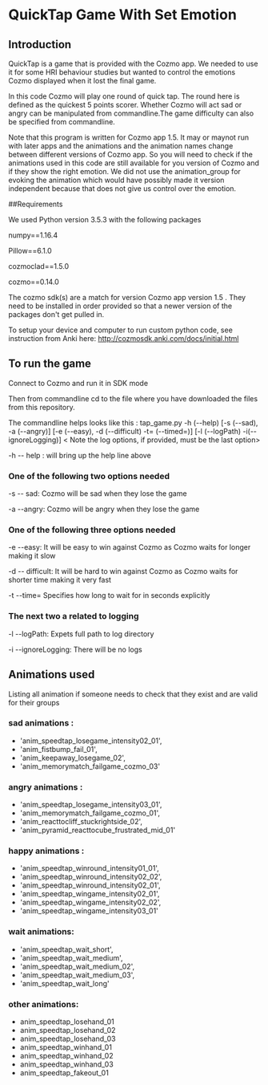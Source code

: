 # QuickTap Game With Set Emotion
## Introduction
QuickTap is a game that is provided with the Cozmo app. We needed to use it for some HRI behaviour studies but wanted to control the emotions Cozmo displayed when it lost the final game.

In this code Cozmo will play one round of quick tap. The round here is defined as the quickest 5 points scorer. Whether Cozmo will act sad or angry can be manipulated from commandline.The game difficulty can also be specified from commandline.

Note that this program is written for Cozmo app 1.5. It may or maynot run with later apps and the animations and the animation names change between different versions of Cozmo app. So you will need to check if the animations used in this code are still available for you version of Cozmo and if they show the right emotion. We did not use the animation_group for evoking the animation which would have possibly made it version independent because that does not give us control over the emotion.

##Requirements

We used Python version 3.5.3 with the following packages 

numpy==1.16.4

Pillow==6.1.0

cozmoclad==1.5.0

cozmo==0.14.0


The cozmo sdk(s) are a match for version Cozmo app version 1.5 . They need to be installed in order provided so that a newer version of the packages don't get pulled in.

To setup your device and computer to run custom python code, see instruction from Anki here: http://cozmosdk.anki.com/docs/initial.html


## To run the game
Connect to Cozmo and run it in SDK mode

Then from commandline cd to the file where you have downloaded the files from this repository.

The commandline helps looks like this : 
tap_game.py -h (--help) [-s (--sad), -a (--angry)] [-e (--easy), -d (--difficult) -t= (--timed=)] [-l (--logPath) -i(--ignoreLogging)]  < Note the log options, if provided, must be the last option>



 -h -- help : will bring up the help line above
 ###  One of the following two options needed 
 -s -- sad: Cozmo will be sad when they lose the game
 
 -a --angry: Cozmo will be angry when they lose the game
 
 ### One of the following three options needed 
 -e --easy: It will be easy to win against Cozmo as Cozmo waits for longer making it slow
 
 -d -- difficult: It will be hard to win against Cozmo as Cozmo waits for shorter time making it very fast
 
 -t --time= Specifies how long to wait for in seconds explicitly
 
 ### The next two a related to logging
 -l --logPath: Expets full path to log directory
 
 -i --ignoreLogging: There will be no logs
 
 ## Animations used
 Listing all animation if someone needs to check that they exist and are valid for their groups
 ### sad animations : 
 * 'anim_speedtap_losegame_intensity02_01',
 * 'anim_fistbump_fail_01',
 * 'anim_keepaway_losegame_02',
 * 'anim_memorymatch_failgame_cozmo_03' 
 
 ### angry animations :
 * 'anim_speedtap_losegame_intensity03_01',
 * 'anim_memorymatch_failgame_cozmo_01',
 * 'anim_reacttocliff_stuckrightside_02',
 * 'anim_pyramid_reacttocube_frustrated_mid_01'
 
 ### happy animations :
 * 'anim_speedtap_winround_intensity01_01',
 * 'anim_speedtap_winround_intensity02_02',
 * 'anim_speedtap_winround_intensity02_01',
 * 'anim_speedtap_wingame_intensity02_01',
 * 'anim_speedtap_wingame_intensity02_02',
 * 'anim_speedtap_wingame_intensity03_01'
 
 ### wait animations:
 * 'anim_speedtap_wait_short',
 * 'anim_speedtap_wait_medium',
 * 'anim_speedtap_wait_medium_02',
 * 'anim_speedtap_wait_medium_03',
 * 'anim_speedtap_wait_long'
 
 ### other animations:
 - anim_speedtap_losehand_01
 - anim_speedtap_losehand_02
 - anim_speedtap_losehand_03
 - anim_speedtap_winhand_01
 - anim_speedtap_winhand_02
 - anim_speedtap_winhand_03
 - anim_speedtap_fakeout_01
